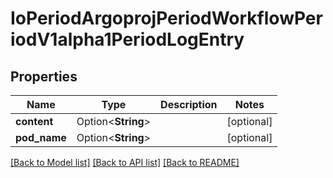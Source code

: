 # IoPeriodArgoprojPeriodWorkflowPeriodV1alpha1PeriodLogEntry

## Properties

Name | Type | Description | Notes
------------ | ------------- | ------------- | -------------
**content** | Option<**String**> |  | [optional]
**pod_name** | Option<**String**> |  | [optional]

[[Back to Model list]](../README.md#documentation-for-models) [[Back to API list]](../README.md#documentation-for-api-endpoints) [[Back to README]](../README.md)


